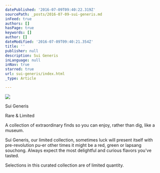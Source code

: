 ```yaml
---
datePublished: '2016-07-09T09:40:22.319Z'
sourcePath: _posts/2016-07-09-sui-generis.md
inFeed: true
authors: []
hasPage: true
keywords: []
author: []
dateModified: '2016-07-09T09:40:21.354Z'
title: ''
publisher: null
description: Sui Generis
inLanguage: null
inNav: true
starred: true
url: sui-generis/index.html
_type: Article

---
```

![](https://the-grid-user-content.s3-us-west-2.amazonaws.com/c6d5c88f-dca5-4917-bf4b-af03a808e462.jpg)

Sui Generis

Rare & Limited

A collection of extraordinary finds so you can enjoy, rather than dig, like a museum.

Sui Generis, our limited collection, sometimes luck will present itself with pre-revolution pu-er other times it might be a red, green or lapsang souchong. Always expect the most delightful and curious flavors you've tasted.

Selections in this curated collection are of limited quantity.